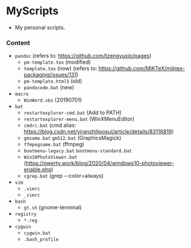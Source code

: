 # MyScripts

+ My personal scripts.

### Content

+ `pandoc` (refers to: https://github.com/tzengyuxio/pages)
    + `pm-template.tex` (modified)
    + `template.tex` (now) (refers to: https://github.com/MiKTeX/miktex-packaging/issues/131)
    + `pm-template.html5` (old)
    + `pandocode.bat` (new)
+ `macro`
    + `WinWord.vbs` (20190701)
+ `bat`
    + `restartexplorer-cmd.bat` (Add to PATH)
    + `restartexplorer-menu.bat` (WinXMenuEditor)
    + `cmdrc.bat` (cmd alias: https://blog.csdn.net/yiranzhiliposui/article/details/83116819)
    + `gmsame.bat` `gm512.bat` (GraphicsMagick)
    + `ffmpegsame.bat` (ffmpeg)
    + `bootmenu-legacy.bat` `bootmenu-standard.bat`
    + `Win10PhotoViewer.bat` (https://qwerty.work/blog/2020/04/windows10-photoviewer-enable.php)
    + `cgrep.bat` (grep --color=always)
+ `vim`
    + `.vimrc`
    + `_vimrc`
+ `bash`
    + `gt.sh` (gnome-terminal)
+ `registry`
    + `*.reg`
+ `cygwin`
    + `cygwin.bat`
    + `.bash_profile`
